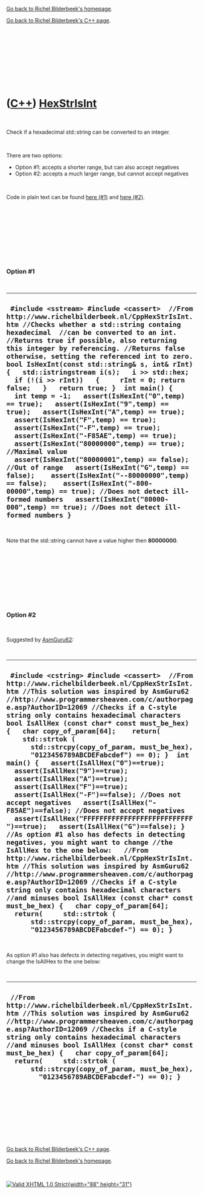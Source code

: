 [Go back to Richel Bilderbeek's homepage](index.htm).

[Go back to Richel Bilderbeek's C++ page](Cpp.htm).

 

 

 

 

 

([C++](Cpp.htm)) [HexStrIsInt](CppHexStrIsInt.htm)
==================================================

 

Check if a hexadecimal std::string can be converted to an integer.

 

There are two options:

-   Option \#1: accepts a shorter range, but can also accept negatives
-   Option \#2: accepts a much larger range, but cannot accept negatives

 

Code in plain text can be found [here (\#1)](CppHexStrIsInt1.txt) and
[here (\#2)](CppHexStrIsInt2.txt).

 

 

 

 

 

### Option \#1

 

  --------------------------------------------------------------------------------------------------------------------------------------------------------------------------------------------------------------------------------------------------------------------------------------------------------------------------------------------------------------------------------------------------------------------------------------------------------------------------------------------------------------------------------------------------------------------------------------------------------------------------------------------------------------------------------------------------------------------------------------------------------------------------------------------------------------------------------------------------------------------------------------------------------------------------------------------------------------------------------------------------------------------------------------------------------------------------------------------------------------------------------------------------------------------------
  ` #include <sstream> #include <cassert>  //From http://www.richelbilderbeek.nl/CppHexStrIsInt.htm //Checks whether a std::string containg hexadecimal  //can be converted to an int.  //Returns true if possible, also returning this integer by referencing. //Returns false otherwise, setting the referenced int to zero. bool IsHexInt(const std::string& s, int& rInt) {   std::istringstream i(s);   i >> std::hex;   if (!(i >> rInt))   {     rInt = 0; return false;   }   return true; }  int main() {   int temp = -1;   assert(IsHexInt("0",temp) == true);   assert(IsHexInt("9",temp) == true);   assert(IsHexInt("A",temp) == true);   assert(IsHexInt("F",temp) == true);   assert(IsHexInt("-F",temp) == true);   assert(IsHexInt("-F85AE",temp) == true);   assert(IsHexInt("80000000",temp) == true); //Maximal value   assert(IsHexInt("80000001",temp) == false); //Out of range   assert(IsHexInt("G",temp) == false);    assert(IsHexInt("--80000000",temp) == false);    assert(IsHexInt("-800-00000",temp) == true); //Does not detect ill-formed numbers   assert(IsHexInt("80000-000",temp) == true); //Does not detect ill-formed numbers }`
  --------------------------------------------------------------------------------------------------------------------------------------------------------------------------------------------------------------------------------------------------------------------------------------------------------------------------------------------------------------------------------------------------------------------------------------------------------------------------------------------------------------------------------------------------------------------------------------------------------------------------------------------------------------------------------------------------------------------------------------------------------------------------------------------------------------------------------------------------------------------------------------------------------------------------------------------------------------------------------------------------------------------------------------------------------------------------------------------------------------------------------------------------------------------------

 

Note that the std::string cannot have a value higher then **80000000**.

 

 

 

 

 

### Option \#2

 

Suggested by
[AsmGuru62](http://www.programmersheaven.com/c/authorpage.asp?AuthorID=12069):

 

  ---------------------------------------------------------------------------------------------------------------------------------------------------------------------------------------------------------------------------------------------------------------------------------------------------------------------------------------------------------------------------------------------------------------------------------------------------------------------------------------------------------------------------------------------------------------------------------------------------------------------------------------------------------------------------------------------------------------------------------------------------------------------------------------------------------------------------------------------------------------------------------------------------------------------------------------------------------------------------------------------------------------------------------------------------------------------------------------------------------------------------------------------------------------------------------------------------------------------------------------------------------------------------------------------------------------------------------------------------------------------------------------------------------------------------------
  ` #include <cstring> #include <cassert>  //From http://www.richelbilderbeek.nl/CppHexStrIsInt.htm //This solution was inspired by AsmGuru62 //http://www.programmersheaven.com/c/authorpage.asp?AuthorID=12069 //Checks if a C-style string only contains hexadecimal characters bool IsAllHex (const char* const must_be_hex) {   char copy_of_param[64];    return(     std::strtok (       std::strcpy(copy_of_param, must_be_hex),       "0123456789ABCDEFabcdef") == 0); }  int main() {   assert(IsAllHex("0")==true);   assert(IsAllHex("9")==true);   assert(IsAllHex("A")==true);   assert(IsAllHex("F")==true);   assert(IsAllHex("-F")==false); //Does not accept negatives   assert(IsAllHex("-F85AE")==false); //Does not accept negatives   assert(IsAllHex("FFFFFFFFFFFFFFFFFFFFFFFFFFF")==true);   assert(IsAllHex("G")==false); }   //As option #1 also has defects in detecting negatives, you might want to change //the IsAllHex to the one below:   //From http://www.richelbilderbeek.nl/CppHexStrIsInt.htm //This solution was inspired by AsmGuru62 //http://www.programmersheaven.com/c/authorpage.asp?AuthorID=12069 //Checks if a C-style string only contains hexadecimal characters //and minuses bool IsAllHex (const char* const must_be_hex) {   char copy_of_param[64];    return(     std::strtok (       std::strcpy(copy_of_param, must_be_hex),       "0123456789ABCDEFabcdef-") == 0); }`
  ---------------------------------------------------------------------------------------------------------------------------------------------------------------------------------------------------------------------------------------------------------------------------------------------------------------------------------------------------------------------------------------------------------------------------------------------------------------------------------------------------------------------------------------------------------------------------------------------------------------------------------------------------------------------------------------------------------------------------------------------------------------------------------------------------------------------------------------------------------------------------------------------------------------------------------------------------------------------------------------------------------------------------------------------------------------------------------------------------------------------------------------------------------------------------------------------------------------------------------------------------------------------------------------------------------------------------------------------------------------------------------------------------------------------------------

 

As option \#1 also has defects in detecting negatives, you might want to
change the IsAllHex to the one below:

 

  -------------------------------------------------------------------------------------------------------------------------------------------------------------------------------------------------------------------------------------------------------------------------------------------------------------------------------------------------------------------------------------------------------------------------------------------------------------
  ` //From http://www.richelbilderbeek.nl/CppHexStrIsInt.htm //This solution was inspired by AsmGuru62 //http://www.programmersheaven.com/c/authorpage.asp?AuthorID=12069 //Checks if a C-style string only contains hexadecimal characters //and minuses bool IsAllHex (const char* const must_be_hex) {   char copy_of_param[64];     return(     std::strtok (       std::strcpy(copy_of_param, must_be_hex),         "0123456789ABCDEFabcdef-") == 0); }`
  -------------------------------------------------------------------------------------------------------------------------------------------------------------------------------------------------------------------------------------------------------------------------------------------------------------------------------------------------------------------------------------------------------------------------------------------------------------

 

 

 

 

 

[Go back to Richel Bilderbeek's C++ page](Cpp.htm).

[Go back to Richel Bilderbeek's homepage](index.htm).

 

[![Valid XHTML 1.0 Strict](valid-xhtml10.png){width="88"
height="31"}](http://validator.w3.org/check?uri=referer)
